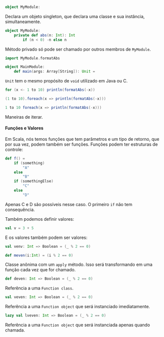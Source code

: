 ```scala
object MyModule:
```
Declara um objeto singleton, que declara uma classe e sua instância, simultaneamente.

```scala
object MyModule:
	private def abs(n: Int): Int
		if (n < 0) -n else n
```
Método privado só pode ser chamado por outros membros de ``MyModule``.

```scala
import MyModule.formatAbs

object MainModule:
	def main(args: Array[String]): Unit =
```
``Unit`` tem o mesmo propósito de ``void`` utilizado em Java ou C.

```scala
for (x <- 1 to 10) println(formatAbs(-x))

(1 to 10).foreach(x => println(formatAbs(-x)))

1 to 10 foreach(x => println(formatAbs(-x)))
```
Maneiras de iterar.

#### Funções e Valores
Em Scala, nós temos funções que tem parâmetros e um tipo de retorno, que por sua vez, podem também ser funções.
Funções podem ter estruturas de controle:

```scala
def f() =
	if (something)
		"A"
	else
		"B"
	if (somethingElse) 
		"C" 
	else 
		"D"
```
Apenas C e D são possíveis nesse caso. O primeiro ``if`` não tem consequência.

Também podemos definir valores:
```scala
val v = 3 + 5
```
E os valores também podem ser valores:
```scala
val venv: Int => Boolean = (_ % 2 == 0)
```

```scala
def meven(i:Int) = (i % 2 == 0)
```
Classe anônima com um ``apply`` método. Isso será transformando em uma função cada vez que for chamado.

```scala
def deven: Int => Boolean = (_ % 2 == 0)
```
Referência a uma ``Function class``.

```scala
val veven: Int => Boolean = (_ % 2 == 0)
```
Referência a uma ``Function object`` que será instanciado imediatamente.

```scala
lazy val lveven: Int => Boolean = (_ % 2 == 0)
```
Referência a uma ``Function object`` que será instanciada apenas quando chamada.
